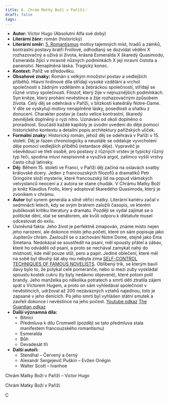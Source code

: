 ```yaml
---
title: 6. Chrám Matky Boží v Paříži✅
draft: false
tags:
---
```

 * **Autor:** Victor Hugo (Absolutní Alfa své doby)
* **Literární žánr:** román (historický)
* **Literární směr:** [5. Romantismus](5.%20Romantismus.md) motivy tajemných míst, hradů a zámků, kontrastní postavy bratři Frollové, odhodlaný se dozvídat vědění X rozhazovačný a užívá si života, krásná Esmeralda X škaredý Quasimodo, Esmeralda žijící v mravně nůzných podmínkách X její mravní čistota a panenství. Nenaplněná láska. Tragický konec.
* **Kontext:** Paříž ve středověku.
* **Obsahové znaky:** Román s velkým množství postav a vedlejších příběhů. Hlavní hrdinové díla střídají vysoké vzdělání a vrchol společnosti s žádným vzděláním a žebráckou společností, střídají se různé vrstvy společnosti. Filozof, který žije v nejnuznějších podmínkách. Syn kněze, který prohání nevěstince a žije rozhazovačným způsobem života. Celý děj se odehrává v Paříži, v blízkosti katedrály Notre-Dame. V díle se vyskytují motivy nenaplněné lásky, posedlosti a sňatku z donucení. Charakter postav je často velice kontrastní, škaredý zevnějšek doplněný o ryzí nitro. Uznávaní od okolí doplněno o proradnost. Součástí každé kapitoly je úvodní uvedení do děje pomocí historického kontextu a detailní popis architektury pařížských uliček.
* **Formální znaky:** Historický román, jehož děj se odehrává v Paříži v 15. století. Děj je řazen chronologicky a neustále se oddaluje vyvrcholení děje pomocí vedlejších příběhů (retardace děje). Vypravěč je vševědoucí ve třetí osobě, pro postavy z různých vrstev je typický různý typ řeči, spodina mluví nespisovně a využívá argot, zatímco vyšší vrstvy často citují latinsky.
* **Děj:** Během 15. století ve Franci, v Paříži děj začíná na oslavách svatby královské dcery. Jeden z francouzských filozofů a dramatiků Petr Gringoire složí mysterie, které francouzský lid na popud vlámských velvyslanců neocení a z autora se stane chudák. V Chrámu Matky Boží je kněz Klaudius Frollo, který adoptoval škaredého Quasimoda, který je zvoníkem v chrámu. 
* **Autor** byl synem generála a silně věřící matky. Literární kariéru začal v sedmnácti letech, kdy se svým bratrem založili časopis, ve kterém publikovali kritiku literatury a dramatu. Později se vydal zajímat se o politické dění, stal se senátorem, ale kvůli odporu k diktatuře musel odcestovat do exilu.
* Úsměvná fakta: Jeho život je perfektně zmapován, známe místo nejen jeho narození, ale dokonce místo jeho početí, které on sám popisuje jako Jupiterův chrám. Zasloužil se o zachování Notre Dome, stejně jako Ema Smetana. Nedokázal se soustředit na psaní, měl spousty přátel a zábav, které ho odváděli od psaní, a proto se nechával zamykat nahý do místnosti, kde měl pouze stůl, pero a papír. Jediné oblečení, které měl na sobě byl dlouhý šál aby mu nebyla zima [SELF-CONTROL TECHNIQUES OF FAMOUS NOVELISTS](https://www.ncbi.nlm.nih.gov/pmc/articles/PMC1311220/pdf/jaba00114-0143.pdf). Oblíbený trik, se kterým bavil davy bylo to, že polykal celé pomeranče, nebo si mezi zuby vyskládal spoustu kostek cukru (ty byly nedávno objevené), které potom polil brandy. Jeho manželka po několika potratech a smrti dětí ztratila zájem spát s Victorem Hugem, a proto on sám vyhledával společnost v nevěstincích, udržoval až 200 nezávazných vztahů najednou, toto je zapsané v jeho denících. Po jeho smrti byl vyhlášen státní smutek a zavřeli dokonce i nevěstince na jeho počest. [Youtube odkaz](https://youtu.be/Lc_lNkvCgWw?si=FVh23Xhp8jvdf2LK) [The Guardian odkaz](https://www.theguardian.com/books/booksblog/2018/dec/30/party-tricks-and-naked-writing-the-eccentric-life-of-victor-hugohttps://www.theguardian.com/books/booksblog/2018/dec/30/party-tricks-and-naked-writing-the-eccentric-life-of-victor-hugo)
* **Další významná díla:** 
	* Bítníci
	* Předmluva k dílu Cromwell (později se tato předmluva stala manifestem francouzského romantismu)
	* Esmeralda
	* Bůh
	* Devadesát tři
* **Další autoři:** 
	* Stendhal – Červený a černý
	* Alexandr Sergejevič Puškin – Evžen Oněgin
	* Walter Scott – Ivanhoe

Chrám Matky Boží v Paříži – Victor Hugo

Chrám Matky Boží v Paříži

C